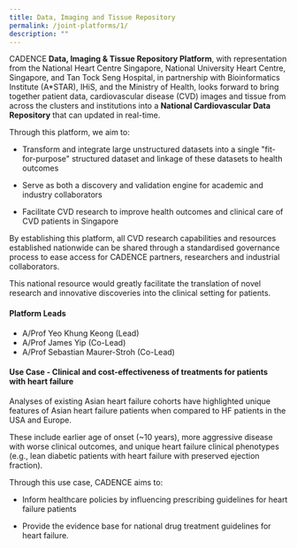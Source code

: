 ```yaml
---
title: Data, Imaging and Tissue Repository
permalink: /joint-platforms/1/
description: ""
---
```

CADENCE **Data, Imaging & Tissue Repository Platform**, with representation from the National Heart Centre Singapore, National University Heart Centre, Singapore, and Tan Tock Seng Hospital, in partnership with Bioinformatics Institute (A\*STAR), IHiS, and the Ministry of Health, looks forward to bring together patient data, cardiovascular disease (CVD) images and tissue from across the clusters and institutions into a **National Cardiovascular Data Repository** that can updated in real-time.

Through this platform, we aim to:

*   Transform and integrate large unstructured datasets into a single "fit-for-purpose" structured dataset and linkage of these datasets to health outcomes
    
*   Serve as both a discovery and validation engine for academic and industry collaborators
    
*   Facilitate CVD research to improve health outcomes and clinical care of CVD patients in Singapore
    
By establishing this platform, all CVD research capabilities and resources established nationwide can be shared through a standardised governance process to ease access for CADENCE partners, researchers and industrial collaborators. 

This national resource would greatly facilitate the translation of novel research and innovative discoveries into the clinical setting for patients.

#### **Platform Leads**

* A/Prof Yeo Khung Keong (Lead)
* A/Prof James Yip (Co-Lead)
* A/Prof Sebastian Maurer-Stroh (Co-Lead)

#### **Use Case - Clinical and cost-effectiveness of treatments for patients with heart failure**

Analyses of existing Asian heart failure cohorts have highlighted unique features of Asian heart failure patients when compared to HF patients in the USA and Europe. 

These include earlier age of onset (~10 years), more aggressive disease with worse clinical outcomes, and unique heart failure clinical phenotypes (e.g., lean diabetic patients with heart failure with preserved ejection fraction).
    
Through this use case, CADENCE aims to: 

*   Inform healthcare policies by influencing prescribing guidelines for heart failure patients  

*   Provide the evidence base for national drug treatment guidelines for heart failure.